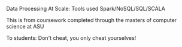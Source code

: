 Data Processing At Scale:
Tools used Spark/NoSQL/SQL/SCALA

This is from coursework completed through the masters of computer science at ASU

To students: Don't cheat, you only cheat yourselves!
